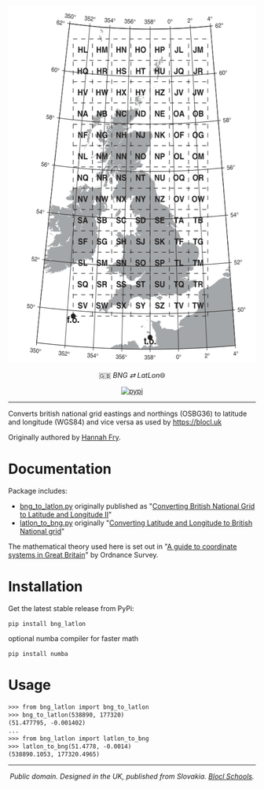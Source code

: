 <p align="center"><img src="https://raw.githubusercontent.com/fmalina/blocl-bnglatlon/main/gb.png" width="557" height="724"></p>
<p align="center">🇬🇧 <em>BNG ⇄ LatLon</em>🌐</p>
<p align="center"><a href="https://pypi.org/project/bng-latlon/"><img alt="pypi" src="https://img.shields.io/pypi/v/bng-latlon.svg"></a></p>

---

Converts british national grid eastings and northings (OSBG36) to
latitude and longitude (WGS84) and vice versa as used by
<https://blocl.uk>

Originally authored by [Hannah Fry](http://www.hannahfry.co.uk/).

Documentation
=============

Package includes:

-   [bng\_to\_latlon.py](https://github.com/fmalina/bng_latlon/blob/master/bng_latlon/bng_to_latlon.py)
    originally published as \"[Converting British National Grid to
    Latitude and Longitude
    II](https://web.archive.org/web/20170211043005/http://www.hannahfry.co.uk/blog/2012/02/01/converting-british-national-grid-to-latitude-and-longitude-ii)\"
-   [latlon\_to\_bng.py](https://github.com/fmalina/bng_latlon/blob/master/bng_latlon/latlon_to_bng.py)
    originally \"[Converting Latitude and Longitude to British National
    grid](https://web.archive.org/web/20170212042531/http://www.hannahfry.co.uk/blog/2012/02/01/converting-latitude-and-longitude-to-british-national-grid)\"

The mathematical theory used here is set out in \"[A guide to coordinate
systems in Great
Britain](https://www.ordnancesurvey.co.uk/documents/resources/guide-coordinate-systems-great-britain.pdf)\"
by Ordnance Survey.

Installation
============

Get the latest stable release from PyPi:

    pip install bng_latlon

optional numba compiler for faster math

    pip install numba

Usage
=====

    >>> from bng_latlon import bng_to_latlon
    >>> bng_to_latlon(538890, 177320)
    (51.477795, -0.001402)
    ...
    >>> from bng_latlon import latlon_to_bng
    >>> latlon_to_bng(51.4778, -0.0014)
    (538890.1053, 177320.4965)

---

<p align="center"><em>Public domain. Designed in the UK, published from Slovakia. <a href="https://blocl.uk/schools/">Blocl Schools</a>.</em></p>

